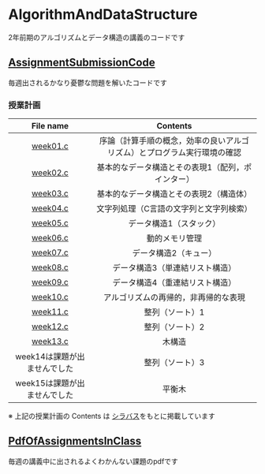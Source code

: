 # AlgorithmAndDataStructure
2年前期のアルゴリズムとデータ構造の講義のコードです

## [AssignmentSubmissionCode](https://github.com/ryusuke920/tex/blob/main/%E6%AF%8E%E6%97%A5%E5%BE%AE%E5%88%86%E6%96%B9%E7%A8%8B%E5%BC%8F/problem/day_1.pdf)
毎週出されるかなり憂鬱な問題を解いたコードです

### 授業計画
|File name|Contents|
|:--:|:--:|
|[week01.c](https://github.com/ryusuke920/AlgorithmAndDataStructure/blob/main/AssignmentSubmissionCode/week01.c)|序論（計算手順の概念，効率の良いアルゴリズム）とプログラム実行環境の確認|
|[week02.c](https://github.com/ryusuke920/AlgorithmAndDataStructure/blob/main/AssignmentSubmissionCode/week02.c)|基本的なデータ構造とその表現1（配列，ポインター）|
|[week03.c](https://github.com/ryusuke920/AlgorithmAndDataStructure/blob/main/AssignmentSubmissionCode/week03.c)|基本的なデータ構造とその表現2（構造体）|
|[week04.c](https://github.com/ryusuke920/AlgorithmAndDataStructure/blob/main/AssignmentSubmissionCode/week04.c)|文字列処理（C言語の文字列と文字列検索）|
|[week05.c](https://github.com/ryusuke920/AlgorithmAndDataStructure/blob/main/AssignmentSubmissionCode/week05.c)|データ構造1（スタック）|
|[week06.c](https://github.com/ryusuke920/AlgorithmAndDataStructure/blob/main/AssignmentSubmissionCode/week06.c)|動的メモリ管理|
|[week07.c](https://github.com/ryusuke920/AlgorithmAndDataStructure/blob/main/AssignmentSubmissionCode/week07.c)|データ構造2（キュー）|
|[week08.c](https://github.com/ryusuke920/AlgorithmAndDataStructure/blob/main/AssignmentSubmissionCode/week08.c)|データ構造3（単連結リスト構造）|
|[week09.c](https://github.com/ryusuke920/AlgorithmAndDataStructure/blob/main/AssignmentSubmissionCode/week09.c)|データ構造4（重連結リスト構造）|
|[week10.c](https://github.com/ryusuke920/AlgorithmAndDataStructure/blob/main/AssignmentSubmissionCode/week10.c)|アルゴリズムの再帰的，非再帰的な表現|
|[week11.c](https://github.com/ryusuke920/AlgorithmAndDataStructure/blob/main/AssignmentSubmissionCode/week11.c)|整列（ソート）1|
|[week12.c](https://github.com/ryusuke920/AlgorithmAndDataStructure/blob/main/AssignmentSubmissionCode/week12.c)|整列（ソート）2|
|[week13.c](https://github.com/ryusuke920/AlgorithmAndDataStructure/blob/main/AssignmentSubmissionCode/week13.c)|木構造|
|week14は課題が出ませんでした|整列（ソート）3|
|week15は課題が出ませんでした|平衡木|  

※ 上記の授業計画の Contents は
[シラバス](https://student.fun.ac.jp/up/faces/up/km/pKms0804A.jsp?sanshoTblFlg=1&nendo=2020&jugyoCd=112101)をもとに掲載しています

## [PdfOfAssignmentsInClass](https://github.com/ryusuke920/AlgorithmAndDataStructure/tree/main/PdfOfAssignmentsInClass)
毎週の講義中に出されるよくわかんない課題のpdfです
